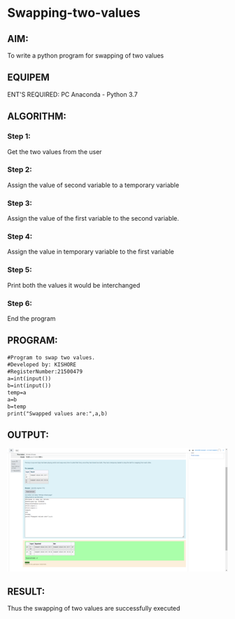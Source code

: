 # Swapping-two-values
## AIM:
To write a python program for swapping of two values
## EQUIPEM
ENT'S REQUIRED: 
PC
Anaconda - Python 3.7
## ALGORITHM: 
### Step 1:
Get the two values from the user
### Step 2: 
Assign the value of second variable to a temporary variable 
### Step 3: 
Assign the value of the first variable to the second variable.
### Step 4:  
Assign the value in temporary variable to the first variable
### Step 5: 
Print both the values it would be interchanged
### Step 6: 
End the program
## PROGRAM:
```
#Program to swap two values.
#Developed by: KISHORE
#RegisterNumber:21500479
a=int(input())
b=int(input())
temp=a
a=b
b=temp
print("Swapped values are:",a,b)
```
## OUTPUT:
![output](./1.png)



## RESULT:
Thus the swapping of two values are successfully executed



